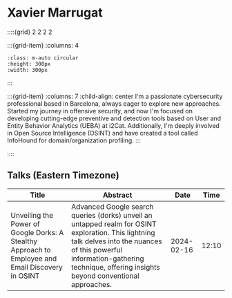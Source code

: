 # Xavier Marrugat

::::{grid} 2 2 2 2

:::{grid-item}
:columns: 4

```{image} ../images/speakers/XavierMarrugat.png
:class: m-auto circular
:height: 300px
:width: 300px
```

:::

:::{grid-item}
:columns: 7
:child-align: center
I'm a passionate cybersecurity professional based in Barcelona, always eager to explore new approaches. Started my journey in offensive security, and now I'm focused on developing cutting-edge preventive and detection tools based on User and Entity Behavior Analytics (UEBA) at i2Cat. Additionally, I'm deeply involved in Open Source Intelligence (OSINT) and have created a tool called InfoHound for domain/organization profiling.
:::

::::

## Talks (Eastern Timezone)

| Title | Abstract | Date | Time |
| ----- | -------- | ---- | ---- |
| Unveiling the Power of Google Dorks: A Stealthy Approach to Employee and Email Discovery in OSINT | Advanced Google search queries (dorks) unveil an untapped realm for OSINT exploration. This lightning talk delves into the nuances of this powerful information-gathering technique, offering insights beyond conventional approaches. | 2024-02-16 | 12:10 |
